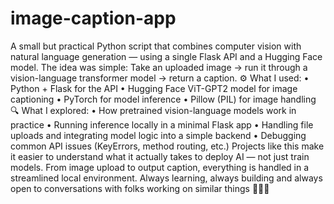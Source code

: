 # image-caption-app

A small but practical Python script that combines computer vision with natural language generation — using a single Flask API and a Hugging Face model.
The idea was simple:
 Take an uploaded image → run it through a vision-language transformer model → return a caption.
⚙️ What I used: • Python + Flask for the API
 • Hugging Face ViT-GPT2 model for image captioning
 • PyTorch for model inference
 • Pillow (PIL) for image handling
🔍 What I explored: • How pretrained vision-language models work in practice
 • Running inference locally in a minimal Flask app
 • Handling file uploads and integrating model logic into a simple backend
 • Debugging common API issues (KeyErrors, method routing, etc.)
Projects like this make it easier to understand what it actually takes to deploy AI — not just train models. From image upload to output caption, everything is handled in a streamlined local environment.
Always learning, always building and always open to conversations with folks working on similar things 👩🏻‍💻
